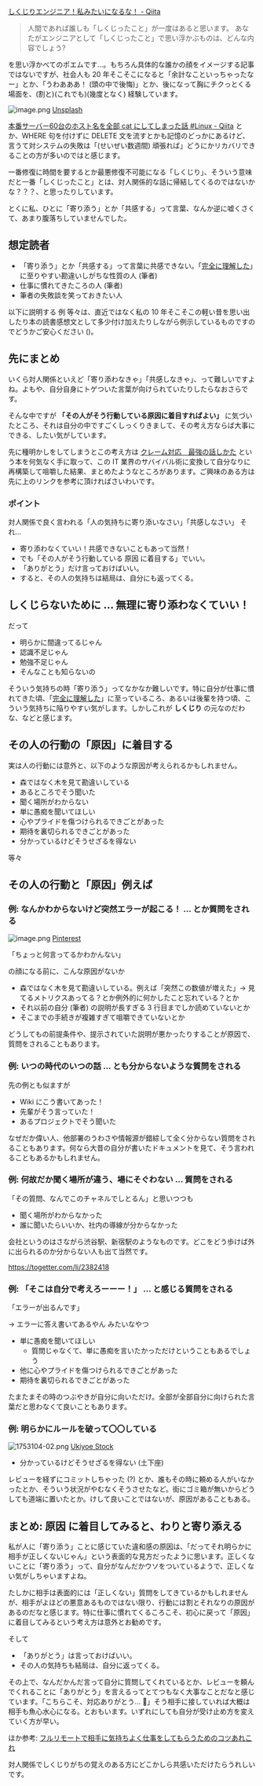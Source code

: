 [しくじりエンジニア！私みたいになるな！ - Qiita](https://qiita.com/official-events/fd39ed8cc0dcc9829621) 

> 人間であれば誰しも「しくじったこと」が一度はあると思います。
> あなたがエンジニアとして「しくじったこと」で思い浮かぶものは、どんな内容でしょう?


を思い浮かべてのポエムです...。もちろん具体的な誰かの顔をイメージする記事ではないですが、社会人も 20 年そこそこになると「余計なこといっちゃったなー」とか、「うわあああ！ (頭の中で後悔)」とか、後になって胸にチクっとくる場面を、(割と)(これでも)(幾度となく) 経験しています。


![image.png](https://qiita-image-store.s3.ap-northeast-1.amazonaws.com/0/93824/0a90c1a0-1bff-6093-92af-ddb5195aff23.png)
[Unsplash](https://unsplash.com/ja/s/%E5%86%99%E7%9C%9F/%E7%8C%AB)


[本番サーバー60台のホスト名を全部 cat にしてしまった話 #Linux - Qiita](https://qiita.com/yonex/items/204a5f41d1b40efe305e) とか、WHERE 句を付けずに DELETE 文を流すとかも記憶のどっかにあるけど、言うて対システムの失敗は「(せいぜい数週間) 頑張れば」どうにかリカバリできることの方が多いのではと感じます。

一番修復に時間を要するとか最悪修復不可能になる「しくじり」、そういう意味だと一番「しくじったこと」とは、対人関係的な話に帰結してくるのではないかな？？？、と思ったりしています。


とくに私、ひとに「寄り添う」とか「共感する」って言葉、なんか逆に嘘くさくて、あまり腹落ちしていませんでした。


## 想定読者
- 「寄り添う」とか「共感する」って言葉に共感できない。「[完全に理解した](https://zenn.dev/e99h2121/articles/c11daf42169beb)」に至りやすい勘違いしがちな性質の人 (筆者)
- 仕事に慣れてきたころの人 (筆者)
- 筆者の失敗談を笑っておきたい人

以下に説明する 例 等々は、直近ではなく私の 10 年そこそこの軽い昔を思い出したり本の読書感想文として多少付け加えたりしながら例示しているものですのでどうかご安心ください ()。


## 先にまとめ

いくら対人関係といえど「寄り添わなきゃ」「共感しなきゃ」、って難しいですよね。よもや、自分自身にトゲついた言葉が向けられていたりしたらなおさらです。

そんな中ですが **「その人がそう行動している原因に着目すればよい」** に気づいたところ、それは自分の中ですごくしっくりきまして、その考え方ならば大事にできる、したい気がしています。

先に種明かしをしてしまうとこの考え方は [クレーム対応　最強の話しかた](https://diamond.jp/category/s-ClaimHanashikata) という本を何気なく手に取って、この IT 業界のサバイバル術に変換して自分なりに再構築して咀嚼した結果、まとめたようなところがあります。ご興味のある方は先に上のリンクを参考に頂ければさいわいです。


### ポイント

対人関係で良く言われる「人の気持ちに寄り添いなさい」「共感しなさい」
それ...

- 寄り添わなくていい！共感できないこともあって当然！
- でも「その人がそう行動している 原因 に着目する」でいい。
- 「ありがとう」だけ言っておけばいい。
- すると、その人の気持ちは結局は、自分にも返ってくる。


## しくじらないために ... 無理に寄り添わなくていい！

だって

- 明らかに間違ってるじゃん
- 認識不足じゃん
- 勉強不足じゃん
- そんなことも知らないの

そういう気持ちの時「寄り添う」ってなかなか難しいです。特に自分が仕事に慣れてきた頃、「[完全に理解した](https://zenn.dev/e99h2121/articles/c11daf42169beb)」に至っているころ、あるいは後輩を持つ頃、こういう気持ちに陥りやすい気がします。しかしこれが **しくじり** の元なのだわな、などと感じます。


## その人の行動の「原因」に着目する

実は人の行動には意外と、以下のような原因が考えられるかもしれません。

- 森ではなく木を見て勘違いしている
- あるところでそう聞いた
- 聞く場所がわからない
- 単に愚痴を聞いてほしい
- 心やプライドを傷つけられるできごとがあった
- 期待を裏切られるできごとがあった
- 分かっているけどそうせざるを得ない

等々

## その人の行動と「原因」例えば

### 例: なんかわからないけど突然エラーが起こる！ ... とか質問をされる

![image.png](https://qiita-image-store.s3.ap-northeast-1.amazonaws.com/0/93824/f2dd68f8-730c-8e66-565f-2f28c0bdc4b7.png) [Pinterest](https://www.pinterest.co.uk/pin/463448617881053867/)

「ちょっと何言ってるかわかんない」

の顔になる前に、こんな原因がないか
- 森ではなく木を見て勘違いしている。例えば「突然この数値が増えた」→ 見てるメトリクスあってる？とか例外的に何かしたこと忘れている？とか
- それ以前の自分 (筆者) の説明が長すぎる 3 行目までしか読めていないとか
- そこまでの手続きが複雑すぎて咀嚼できていないとか

どうしてもの前提条件や、提示されていた説明が悪かったりすることが原因で、質問をされることもあります。


### 例: いつの時代のいつの話 ... とも分からないような質問をされる

先の例とも似ますが

- Wiki にこう書いてあった！
- 先輩がそう言っていた！
- あるプロジェクトでそう聞いた

なぜだか偉い人、他部署のうわさや情報源が錯綜して全く分からない質問をされることもあります。何なら大昔の自分が書いたドキュメントを見て、そう言われることもあるかもしれません。


### 例: 何故だか聞く場所が違う、場にそぐわない ... 質問をされる

「その質問、なんでこのチャネルでしとるん」と思いつつも

- 聞く場所がわからなかった
- 誰に聞いたらいいか、社内の導線が分からなかった

会社というのはさながら渋谷駅、新宿駅のようなものです。どこをどう歩けば外に出られるのか分からない人も出て当然です。

https://togetter.com/li/2382418



### 例: 「そこは自分で考えろーーー！」 ... と感じる質問をされる

「エラーが出るんです」

→ エラーに答え書いてあるやん みたいなやつ

- 単に愚痴を聞いてほしい
    - 質問じゃなくて、単に愚痴を言いたかっただけということもあるでしょう
- 他に心やプライドを傷つけられるできごとがあった
- 期待を裏切られるできごとがあった

たまたまその時のつぶやきが自分に向いただけ。全部が全部自分に向けられた言葉だと思わなくて良いこともあります。


### 例: 明らかにルールを破って〇〇している

![1753104-02.png](https://qiita-image-store.s3.ap-northeast-1.amazonaws.com/0/93824/89265fba-b56a-f2e1-e894-f640c4eb913d.png)
[Ukiyoe Stock](https://ukiyoestock.com/jp/1753104-02/)

- 分かっているけどそうせざるを得ない (土下座)

レビューを経ずにコミットしちゃった (?) とか、誰もその時に頼める人がいなかったとか、そういう状況がやむなくそうさせたなど。街にゴミ箱が無いからどうしても道端に置いたとか。けして良いことではないが、原因があることもある。


## まとめ: 原因 に着目してみると、わりと寄り添える

私が人に「寄り添う」ことに感じていた違和感の原因は、「だってそれ明らかに相手が正しくないじゃん」という表面的な見方だったように思います。正しくないことに「寄り添う」って、自分がなんだかウソをついているようで、正しくない気がしちゃいますよね。

たしかに相手は表面的には「正しくない」質問をしてきているかもしれませんが、相手がよほどの悪意あるものではない限り、行動には割とそれなりの原因があるのだなと感じます。特に仕事に慣れてくるころこそ、初心に戻って「原因」に着目してみるという考え方は意外とお勧めです。

そして

- 「ありがとう」は言っておけばいい。
- その人の気持ちも結局は、自分に返ってくる。

その上で、なんだかんだ言って自分に質問してくれているとか、レビューを頼んでくれることに「ありがとう」を言えるってとてつもなく大事なことだなと感じています。「こちらこそ、対応ありがとう... 🥺」そう相手に接していれば大概は相手も魚心水心になる。とおもいます。いずれにしても自分が受け止め方を変えていく方が早い。

ほか参考: [フルリモートで相手に気持ちよく仕事をしてもらうためのコツあれこれ](https://zenn.dev/praha/articles/897f354bb76b98)

対人関係でしくじりがちの覚えのある方にどこかしら共感いただけたらうれしいです。
